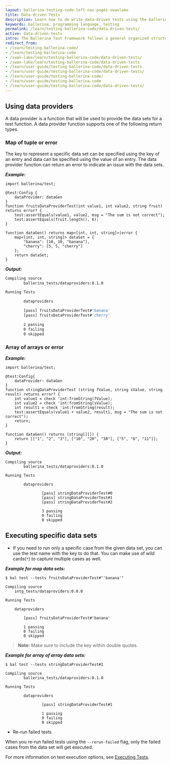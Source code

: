 ```yaml
---
layout: ballerina-testing-code-left-nav-pages-swanlake
title: Data-driven Tests
description: Learn how to do write data-driven tests using the ballerina test framework.
keywords: ballerina, programming language, testing
permalink: /learn/testing-ballerina-code/data-driven-tests/
active: data-driven-tests
intro: The Ballerina Test Framework follows a general organized structure that allows for testing code under various conditions by making use of resources and configurations. 
redirect_from:
- /learn/testing-ballerina-code/
- /learn/testing-ballerina-code
- /swan-lake/learn/testing-ballerina-code/data-driven-tests/
- /swan-lake/learn/testing-ballerina-code/data-driven-tests
- /learn/user-guide/testing-ballerina-code/data-driven-tests
- /learn/user-guide/testing-ballerina-code/data-driven-tests/
- /learn/user-guide/testing-ballerina-code/
- /learn/user-guide/testing-ballerina-code
- /learn/user-guide/testing-ballerina-code/data-driven-tests/
---
```


## Using data providers

A data provider is a function that will be used to provide the data sets for a test function.
 A data provider function supports one of the following return types.

### Map of tuple or error

The key to represent a specific data set can be specified using the key of an entry and data can be specified using
 the value of an entry. The data provider function can return an error to indicate an issue with the data sets.
 
***Example:***

```ballerina
import ballerina/test;

@test:Config {
    dataProvider: dataGen
}
function fruitsDataProviderTest(int value1, int value2, string fruit) returns error? {
    test:assertEquals(value1, value2, msg = "The sum is not correct");
    test:assertEquals(fruit.length(), 6);
}

function dataGen() returns map<[int, int, string]>|error {
    map<[int, int, string]> dataSet = {
        "banana": [10, 10, "banana"],
        "cherry": [5, 5, "cherry"]
    };
    return dataSet;
}
```

***Output:***

```bash
Compiling source
        ballerina_tests/dataproviders:0.1.0

Running Tests

        dataproviders

		[pass] fruitsDataProviderTest#'banana'
		[pass] fruitsDataProviderTest#'cherry'

		2 passing
		0 failing
		0 skipped
```


### Array of arrays or error

***Example:***

```ballerina
import ballerina/test;

@test:Config{
    dataProvider: dataGen
}
function stringDataProviderTest (string fValue, string sValue, string result) returns error? {
    int value1 = check 'int:fromString(fValue);
    int value2 = check 'int:fromString(sValue);
    int result1 = check 'int:fromString(result);
    test:assertEquals(value1 + value2, result1, msg = "The sum is not correct");
    return;
}

function dataGen() returns (string[][]) {
    return [["1", "2", "3"], ["10", "20", "30"], ["5", "6", "11"]];
}
```

***Output:***

```
Compiling source
        ballerina_tests/dataproviders:0.1.0

Running Tests

        dataproviders

                [pass] stringDataProviderTest#0
                [pass] stringDataProviderTest#1
                [pass] stringDataProviderTest#2

                3 passing
                0 failing
                0 skipped
```

## Executing specific data sets

* If you need to run only a specific case from the given data set, you can use the test name with the key to do that.
You can make use of wild cards(`*`) to capture multiple cases as well.

***Example for map data sets:***

```
$ bal test --tests fruitsDataProviderTest#"'banana'"

Compiling source
	intg_tests/dataproviders:0.0.0

Running Tests

	dataproviders

		[pass] fruitsDataProviderTest#'banana'

		1 passing
		0 failing
		0 skipped
```

>**Note:** Make sure to include the key within double quotes. 

***Example for array of array data sets:***

```
$ bal test --tests stringDataProviderTest#1

Compiling source
        ballerina_tests/dataproviders:0.1.0

Running Tests

        dataproviders

                [pass] stringDataProviderTest#1
                
                1 passing
                0 failing
                0 skipped
```

* Re-run failed tests

When you re-run failed tests using the `--rerun-failed` flag, only the failed cases from the data set will get executed.

For more information on test execution options, see
[Executing Tests](learn/user-guide/testing-ballerina-code/executing-tests/).
